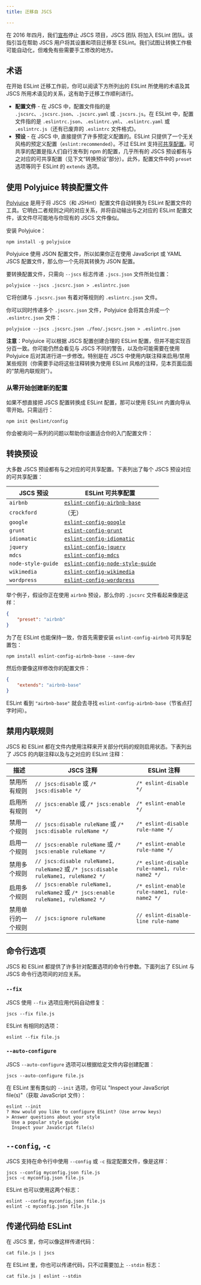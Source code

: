 ```yaml
---
title: 迁移自 JSCS

---
```


在 2016 年四月，我们[宣布](https://eslint.org/blog/2016/04/welcoming-jscs-to-eslint)停止 JSCS 项目，JSCS 团队 将加入 ESLint 团队。该指引旨在帮助 JSCS 用户将其设置和项目迁移至 ESLint。我们试图让转换工作极可能自动化，但难免有些需要手工修改的地方。

## 术语

在开始 ESLint 迁移工作前，你可以阅读下方所列出的 ESLint 所使用的术语及其 JSCS 所用术语见的关系，这有助于迁移工作顺利进行。

* **配置文件** - 在 JSCS 中，配置文件指的是 `.jscsrc`、`.jscsrc.json`、`.jscsrc.yaml` 或 `.jscsrs.js`。在 ESLint 中，配置文件指的是 `.eslintrc.json`、`.eslintrc.yml`、`.eslintrc.yaml` 或 `.eslintrc.js`（还有已废弃的 `.eslintrc` 文件格式)。
* **预设** - 在 JSCS 中, 直接提供了许多预定义配置的。ESLint 只提供了一个无关风格的预定义配置（`eslint:recommended`）。不过 ESLint 支持[可共享配置](../extend/shareable-configs)。可共享的配置是指人们自行发布到 npm 的配置，几乎所有的 JSCS 预设都有与之对应的可共享配置（见下文“转换预设”部分）。此外，配置文件中的 `preset` 选项等同于 ESLint 的 `extends` 选项。

## 使用 Polyjuice 转换配置文件

[Polyjuice](https://github.com/brenolf/polyjuice) 是用于将 JSCS（和 JSHint）配置文件自动转换为 ESLint 配置文件的工具。它明白二者规则之间的对应关系，并将自动输出与之对应的 ESLint 配置文件，该文件尽可能地与你现有的 JSCS 文件像似。

安装 Polyjuice：

```shell
npm install -g polyjuice
```

Polyjuice 使用 JSON 配置文件，所以如果你正在使用 JavaScript 或 YAML JSCS 配置文件，那么你一个先将其转换为 JSON 配置。

要转换配置文件，只需向 `--jscs` 标志传递 `.jscs.json` 文件所处位置：

```shell
polyjuice --jscs .jscsrc.json > .eslintrc.json
```

它将创建与 `.jscsrc.json` 有着对等规则的 `.eslintrc.json` 文件。

你可以同时传递多个 `.jscsrc.json` 文件，Polyjuice 会将其合并成一个 `.eslintrc.json` 文件：

```shell
polyjuice --jscs .jscsrc.json ./foo/.jscsrc.json > .eslintrc.json
```

**注意**：Polyjuice 可以根据 JSCS 配置创建合理的 ESLint 配置，但并不能实现百分百一致。你可能仍然会看见与 JSCS 不同的警告，以及你可能需要在使用 Polyjuice 后对其进行进一步修改。特别是在 JSCS 中使用内联注释来启用/禁用某些规则（你需要手动将这些注释转换为使用 ESLint 风格的注释，见本页面后面的“禁用内联规则”）。

### 从零开始创建新的配置

如果不想直接把 JSCS 配置转换成 ESLint 配置，那可以使用 ESLint 内置向导从零开始。只需运行：

```shell
npm init @eslint/config
```

你会被询问一系列的问题以帮助你设置适合你的入门配置文件：

## 转换预设

大多数 JSCS 预设都有与之对应的可共享配置。下表列出了每个 JSCS 预设对应的可共享配置：

| **JSCS 预设** | **ESLint 可共享配置** |
|-----------------|-----------------------------|
| `airbnb`        | [`eslint-config-airbnb-base`](https://github.com/airbnb/javascript/tree/master/packages/eslint-config-airbnb-base) |
| `crockford`        | （无） |
| `google`        | [`eslint-config-google`](https://github.com/google/eslint-config-google) |
| `grunt`        | [`eslint-config-grunt`](https://github.com/markelog/eslint-config-grunt) |
| `idiomatic`        | [`eslint-config-idiomatic`](https://github.com/jamespamplin/eslint-config-idiomatic) |
| `jquery`        | [`eslint-config-jquery`](https://github.com/jquery/eslint-config-jquery) |
| `mdcs`        | [`eslint-config-mdcs`](https://github.com/zz85/mrdoobapproves) |
| `node-style-guide`        | [`eslint-config-node-style-guide`](https://github.com/pdehaan/eslint-config-node-style-guide) |
| `wikimedia`        | [`eslint-config-wikimedia`](https://github.com/wikimedia/eslint-config-wikimedia) |
| `wordpress`        | [`eslint-config-wordpress`](https://github.com/WordPress-Coding-Standards/eslint-config-wordpress) |

举个例子，假设你正在使用 `airbnb` 预设，那么你的 `.jscsrc` 文件看起来像是这样：

```json
{
    "preset": "airbnb"
}
```

为了在 ESLint 也能保持一致，你首先需要安装 `eslint-config-airbnb` 可共享配置包：

```shell
npm install eslint-config-airbnb-base --save-dev
```

然后你要像这样修改你的配置文件：

```json
{
    "extends": "airbnb-base"
}
```

ESLint 看到 `"airbnb-base"` 就会去寻找 `eslint-config-airbnb-base`（节省点打字时间）。

## 禁用内联规则

JSCS 和 ESLint 都在文件内使用注释来开关部分代码的规则启用状态。下表列出了 JSCS 的内联注释以及与之对应的 ESLint 注释：

| **描述** | **JSCS 注释** | **ESLint 注释** |
|-----------------|------------------|--------------------|
| 禁用所有规则 | `// jscs:disable` 或 `/* jscs:disable */` | `/* eslint-disable */` |
| 启用所有规则 | `// jscs:enable` 或 `/* jscs:enable */` | `/* eslint-enable */` |
| 禁用一个规则 | `// jscs:disable ruleName` 或 `/* jscs:disable ruleName */` | `/* eslint-disable rule-name */` |
| 启用一个规则 | `// jscs:enable ruleName` 或 `/* jscs:enable ruleName */` | `/* eslint-enable rule-name */` |
| 禁用多个规则 | `// jscs:disable ruleName1, ruleName2` 或 `/* jscs:disable ruleName1, ruleName2 */` | `/* eslint-disable rule-name1, rule-name2 */` |
| 启用多个规则 | `// jscs:enable ruleName1, ruleName2` 或 `/* jscs:enable ruleName1, ruleName2 */` | `/* eslint-enable rule-name1, rule-name2 */` |
| 禁用单行的一个规则 | `// jscs:ignore ruleName` | `// eslint-disable-line rule-name` |

## 命令行选项

JSCS 和 ESLint 都提供了许多针对配置选项的命令行参数。下面列出了 ESLint 与 JSCS 命令行选项间的对应关系。

### `--fix`

JSCS 使用 `--fix` 选项应用代码自动修复：

```shell
jscs --fix file.js
```

ESLint 有相同的选项：

```shell
eslint --fix file.js
```

### `--auto-configure`

JSCS `--auto-configure` 选项可以根据给定文件内容创建配置：

```shell
jscs --auto-configure file.js
```

在 ESLint 里有类似的  `--init` 选项，你可以 "Inspect your JavaScript file(s)"（获取 JavaScript 文件）：

```shell
eslint --init
? How would you like to configure ESLint? (Use arrow keys)
> Answer questions about your style
  Use a popular style guide
  Inspect your JavaScript file(s)
```

## `--config`, `-c`

JSCS 支持在命令行中使用  `--config` 或 `-c` 指定配置文件，像是这样：

```shell
jscs --config myconfig.json file.js
jscs -c myconfig.json file.js
```

ESLint 也可以使用这两个标志：

```shell
eslint --config myconfig.json file.js
eslint -c myconfig.json file.js
```

## 传递代码给 ESLint

在 JSCS 里，你可以像这样传递代码：

```shell
cat file.js | jscs
```

在 ESLint 里，你也可以传递代码，只不过需要加上 `--stdin` 标志：

```shell
cat file.js | eslint --stdin
```
